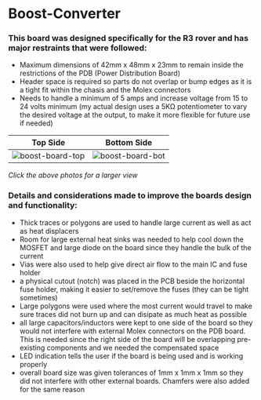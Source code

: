# Boost-Converter

<h3>This board was designed specifically for the R3 rover and has major restraints that were followed: </h3>

* Maximum dimensions of 42mm x 48mm x 23mm to remain inside the restrictions of the PDB (Power Distribution Board)
* Header space is required so parts do not overlap or bump edges as it is a tight fit within the chasis and the Molex connectors 
* Needs to handle a minimum of 5 amps and increase voltage from 15 to 24 volts minimum (my actual design uses a 5KΩ potentiometer to vary the desired voltage at the output, to make it more flexible for future use if needed)

|Top Side|Bottom Side|
|---|---|
|![boost-board-top](https://user-images.githubusercontent.com/60334970/135769116-7a419783-e0e2-4d9f-b82b-afef222b671e.png)|![boost-board-bot](https://user-images.githubusercontent.com/60334970/135769117-e66f8f99-b769-4a2a-8583-a162a0c1a73b.png)|  

*Click the above photos for a larger view*





<h3>Details and considerations made to improve the boards design and functionality:</h3>

* Thick traces or polygons are used to handle large current as well as act as heat displacers 
* Room for large external heat sinks was needed to help cool down the MOSFET and large diode on the board since they handle the bulk of the current
* Vias were also used to help give direct air flow to the main IC and fuse holder 
* a physical cutout (notch) was placed in the PCB beside the horizontal fuse holder, making it easier to set/remove the fuses (they can be tight sometimes)
* Large polygons were used where the most current would travel to make sure traces did not burn up and can disipate as much heat as possible
* all large capacitors/inductors were kept to one side of the board so they would not interfere with external Molex connectors on the PDB board. This is needed since the right side of the board will be overlapping pre-existing components and we needed the compensated space
* LED indication tells the user if the board is being used and is working properly
* overall board size was given tolerances of 1mm x 1mm x 1mm so they did not interfere with other external boards. Chamfers were also added for the same reason

